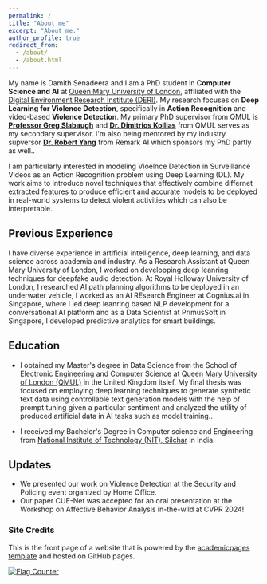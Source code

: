 ```yaml
---
permalink: /
title: "About me"
excerpt: "About me."
author_profile: true
redirect_from: 
  - /about/
  - /about.html
---
```


My name is Damith Senadeera and I am a PhD student in **Computer Science and AI** at [Queen Mary University of London](https://www.qmul.ac.uk/), affiliated with the [Digital Environment Research Institute (DERI)](https://www.qmul.ac.uk/deri/). My research focuses on **Deep Learning for Violence Detection**, specifically in **Action Recognition** and video-based **Violence Detection**. My primary PhD supervisor from QMUL is **[Professor Greg Slabaugh](http://eecs.qmul.ac.uk/profiles/slabaughgreg.html)** and **[Dr. Dimitrios Kollias](https://sites.google.com/view/dimitrioskollias/)** from QMUL serves as my secondary supervisor. I'm also being mentored by my industry supversor **[Dr. Robert Yang](https://www.linkedin.com/in/robert-x-yang-a979751b/)** from Remark AI which sponsors my PhD partly as well..

I am particularly interested in modeling Vioelnce Detection in Surveillance Videos as an Action Recognition problem using Deep Learning (DL). My work aims to introduce novel techniques that effectively combine differnet extracted features to produce efficient and accurate models to be deployed in real-world systems to detect violent activities which can also be interpretable.


## Previous Experience 

I have diverse experience in artificial intelligence, deep learning, and data science across academia and industry. As a Research Assistant at Queen Mary University of London, I worked on developping deep leanring techniques for deepfake audio detection. At Royal Holloway University of London, I researched AI path planning algorithms to be deployed in an underwater vehicle, I worked as an AI REsearch Engineer at Cognius.ai in Singapore, where I led deep leanring based NLP development for a conversational AI platform and as a Data Scientist at PrimusSoft in Singapore, I developed predictive analytics for smart buildings.


## Education  
* I obtained my Master's degree in Data Science from the School of Electronic Engineering and Computer Science at [Queen Mary University of London (QMUL)](https://www.qmul.ac.uk/eecs/) in the United Kingdom itslef. My final thesis was focused on employing deep learning techniques to generate synthetic text data using controllable text generation models with the help of prompt tuning given a particular sentiment and analyzed the utility of produced artificial data in AI tasks such as model training.. 

* I received my Bachelor's Degree in Computer science and Engineering from [National Institute of Technology (NIT), Silchar](http://www.nits.ac.in/) in India.

## Updates

- We presented our work on Violence Detection at the Security and Policing event organized by Home Office.
- Our paper CUE-Net was accepted for an oral presentation at the Workshop on Affective Behavior Analysis in-the-wild at CVPR 2024!

  
### Site Credits
This is the front page of a website that is powered by the [academicpages template](https://github.com/academicpages/academicpages.github.io) and hosted on GitHub pages. 

<a href="https://info.flagcounter.com/rmZj"><img src="https://s01.flagcounter.com/map/rmZj/size_s/txt_000000/border_CCCCCC/pageviews_0/viewers_0/flags_0/" alt="Flag Counter" border="0"></a>